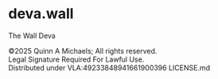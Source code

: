 # deva.wall
The Wall Deva

©2025 Quinn A Michaels; All rights reserved.  
Legal Signature Required For Lawful Use.  
Distributed under VLA:49233848941661900396 LICENSE.md